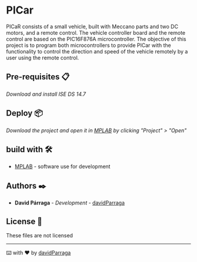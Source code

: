 # PICar

PICaR consists of a small vehicle, built with Meccano parts and two DC motors, and a remote control. 
The vehicle controller board and the remote control are based on the PIC16F876A microcontroller. 
The objective of this project is to program both microcontrollers to provide PICar with the functionality to control 
the direction and speed of the vehicle remotely by a user using the remote control.

## Pre-requisites 📋

_Download and install ISE DS 14.7_

## Deploy 📦

_Download the project and open it in [MPLAB](https://drive.google.com/u/0/uc?id=1CCaOsCV3ncx_mjpr_NpzwHRj33mEM9y9&export=download) by clicking "Project" > "Open"_

## build with 🛠️

* [MPLAB](https://drive.google.com/u/0/uc?id=1CCaOsCV3ncx_mjpr_NpzwHRj33mEM9y9&export=download) - software use for development

## Authors ✒️

* **David Párraga** - *Development* - [davidParraga](https://github.com/davidParraga)

## License 📄

These files are not licensed

---
⌨️ with ❤️ by [davidParraga](https://github.com/davidParraga)

